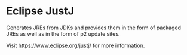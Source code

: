 # Eclipse JustJ
Generates JREs from JDKs and provides them in the form of packaged JREs as well as in the form of p2 update sites.

Visit <https://www.eclipse.org/justj/> for more information.
